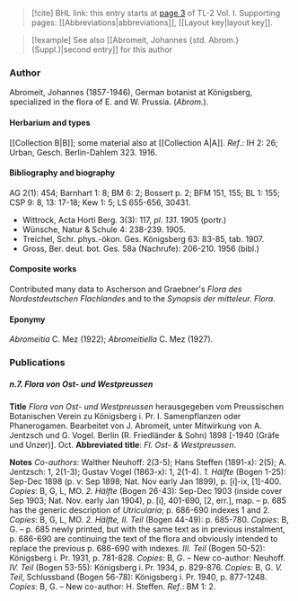 > [!cite] BHL link: this entry starts at [page 3](https://www.biodiversitylibrary.org/item/103414#page/51/mode/1up) of TL-2 Vol. I.
> Supporting pages: [[Abbreviations|abbreviations]], [[Layout key|layout key]].

> [!example] See also [[Abromeit, Johannes {std. Abrom.} (Suppl.)|second entry]] for this author

### Author

Abromeit, Johannes (1857-1946), German botanist at Königsberg, specialized in the flora of E. and W. Prussia. (*Abrom.*).

#### Herbarium and types

[[Collection B|B]]; some material also at [[Collection A|A]].
*Ref*.: IH 2: 26; Urban, Gesch. Berlin-Dahlem 323. 1916.

#### Bibliography and biography

AG 2(1): 454; Barnhart 1: 8; BM 6: 2; Bossert p. 2; BFM 151, 155; BL 1: 155; CSP 9: 8, 13: 17-18; Kew 1: 5; LS 655-656, 30431.
- Wittrock, Acta Horti Berg. 3(3): 117, *pl*. *131*. 1905 (portr.)
- Wünsche, Natur & Schule 4: 238-239. 1905.
- Treichel, Schr. phys.-ökon. Ges. Königsberg 63: 83-85, tab. 1907.
- Gross, Ber. deut. bot. Ges. 58a (Nachrufe): 206-210. 1956 (bibl.)

#### Composite works

Contributed many data to Ascherson and Graebner's *Flora des Nordostdeutschen Flachlandes* and to the *Synopsis der mitteleur. Flora*.

#### Eponymy

*Abromeitia* C. Mez (1922); *Abromeitiella* C. Mez (1927).

### Publications

##### n.7. Flora von Ost- und Westpreussen

**Title**
*Flora von Ost- und Westpreussen* herausgegeben vom Preussischen Botanischen Verein zu Königsberg i. Pr. I. Samenpflanzen oder Phanerogamen. Bearbeitet von J. Abromeit, unter Mitwirkung von A. Jentzsch und G. Vogel. Berlin (R. Friedländer & Sohn) 1898 \[-1940 (Gräfe und Unzer)\]. Oct.
**Abbreviated title**: *Fl. Ost- & Westpreussen*.

**Notes**
*Co-authors*: Walther Neuhoff: 2(3-5); Hans Steffen (1891-x): 2(5); A. Jentzsch: 1, 2(1-3); Gustav Vogel (1863-x): 1, 2(1-4).
*1. Hälfte* (Bogen 1-25): Sep-Dec 1898 (p. v: Sep 1898; Nat. Nov early Jan 1899), p. \[i\]-ix, \[1\]-400. *Copies*: B, G, L, MO.
*2. Hälfte* (Bogen 26-43): Sep-Dec 1903 (inside cover Sep 1903; Nat. Nov. early Jan 1904), p. \[i\], 401-690, \[2, err.\], map. – p. 685 has the generic description of *Utricularia*; p. 686-690 indexes 1 and 2. *Copies*: B, G, L, MO.
*2. Hälfte, II. Teil* (Bogen 44-49): p. 685-780. *Copies*: B, G. – p. 685 newly printed, but with the same text as in previous instalment, p. 686-690 are continuing the text of the flora and obviously intended to replace the previous p. 686-690 with indexes.
*III. Teil* (Bogen 50-52): Königsberg i. Pr. 1931, p. 781-828. *Copies*: B, G. – New co-author: Neuhoff.
*IV. Teil* (Bogen 53-55): Königsberg i. Pr. 1934, p. 829-876. *Copies*: B, G.
*V. Teil*, Schlussband (Bogen 56-78): Königsberg i. Pr. 1940, p. 877-1248. *Copies*: B, G. – New co-author: H. Steffen.
*Ref*.: BM 1: 2.

